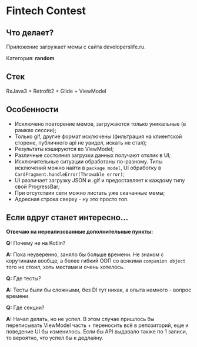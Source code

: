# Fintech Contest
## Что делает?
Приложение загружает мемы с сайта developerslife.ru. 

Категория: **random**

## Стек
RxJava3 + Retrofit2 + Glide + ViewModel

## Особенности
- Исключено повторение мемов, загружаются только уникальные (в рамках сессии);
- Только gif, другие формат исключены (фильтрация на клиентской стороне, публичного api не увидел, искать не стал);
- Результаты кэшируются во ViewModel;
- Различные состояния загрузки данных получают отклик в UI;
- Исключительные ситуации обработаны по-разному. Типы исключений можно найти в `package model`, UI обработку в `CardFragment.handleError(Throwable error)`;
- UI различает загрузку JSON и .gif и предоставляет к каждому типу свой ProgressBar;
- При отсутствии сети можно листать уже скачанные мемы;
- Адресная строка сверху - ну это просто топ.

## Если вдруг станет интересно...

**Отвечаю на нереализованные дополнительные пункты:**

**Q:** Почему не на Kotlin?

**A:** Пока неуверенно, заняло бы больше времени. Не знаком с корутинами вообще, а более гибкий ООП со всякими `companion object` того не стоил, хоть местами и очень хотелось.


**Q:** Где тесты?

**A:** Тесты были бы сложными, без DI тут никак, а опыта немного - вопрос времени.


**Q:** Где секции?

**A:** Начал делать, но не успел. В этом случае пришлось бы переписывать ViewModel часть + переносить всё в репозиторий, еще и поведение UI бы изменилось. 
Если бы API выдавало также по 1 записи, то вероятно, что успел бы к дедлайну.
